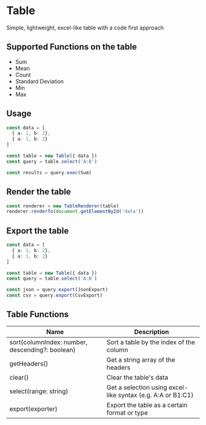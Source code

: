 # Table
Simple, lightweight, excel-like table with a code first approach

## Supported Functions on the table
- Sum
- Mean
- Count
- Standard Deviation
- Min
- Max

## Usage
```typescript
const data = [
  { a: 1, b: 2},
  { a: 1, b: 2}
]

const table = new Table({ data })
const query = table.select('A:B')

const results = query.exec(Sum)
```

## Render the table
```typescript
const renderer = new TableRenderer(table)
renderer.renderTo(document.getElementById('data'))
```

## Export the table
```typescript
const data = [
  { a: 1, b: 2},
  { a: 1, b: 2}
]

const table = new Table({ data })
const query = table.select('A:B')

const json = query.export(JsonExport)
const csv = query.export(CsvExport)
```

## Table Functions
| Name | Description |
|---|---|
| sort(columnIndex: number, descending?: boolean) | Sort a table by the index of the column |
| getHeaders() | Get a string array of the headers |
| clear() | Clear the table's data |
| select(range: string) | Get a selection using excel-like syntax (e.g. A:A or B1:C1) |
| export(exporter) | Export the table as a certain format or type |